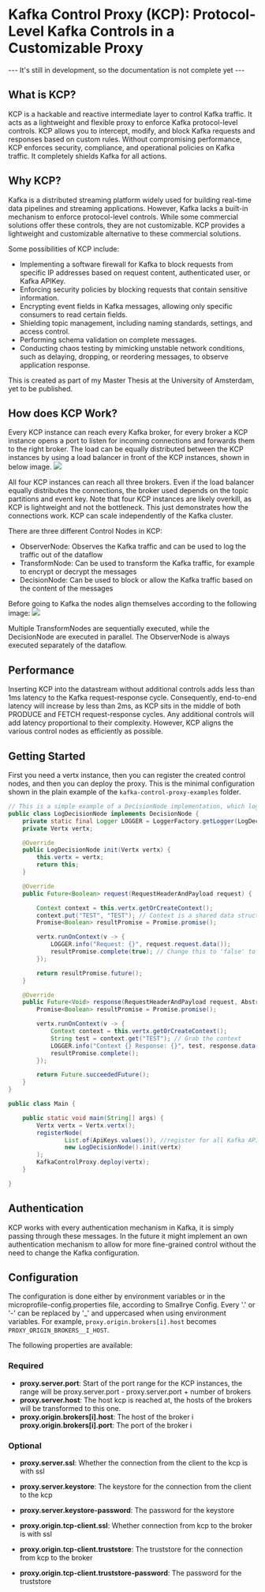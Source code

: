 # Kafka Control Proxy (KCP): Protocol-Level Kafka Controls in a Customizable Proxy
--- It's still in development, so the documentation is not complete yet ---

## What is KCP?
KCP is a hackable and reactive intermediate layer to control Kafka traffic. It acts as a lightweight and flexible proxy to enforce Kafka protocol-level controls. 
KCP allows you to intercept, modify, and block Kafka requests and responses based on custom rules. 
Without compromising performance, KCP enforces security, compliance, and operational policies on Kafka traffic. It completely shields Kafka for all actions.

## Why KCP?
Kafka is a distributed streaming platform widely used for building real-time data pipelines and streaming applications. However, Kafka lacks a built-in mechanism to enforce protocol-level controls. 
While some commercial solutions offer these controls, they are not customizable. KCP provides a lightweight and customizable alternative to these commercial solutions.

Some possibilities of KCP include:
- Implementing a software firewall for Kafka to block requests from specific IP addresses based on request content, authenticated user, or Kafka APIKey.
- Enforcing security policies by blocking requests that contain sensitive information.
- Encrypting event fields in Kafka messages, allowing only specific consumers to read certain fields.
- Shielding topic management, including naming standards, settings, and access control.
- Performing schema validation on complete messages.
- Conducting chaos testing by mimicking unstable network conditions, such as delaying, dropping, or reordering messages, to observe application response.

This is created as part of my Master Thesis at the University of Amsterdam, yet to be published.

## How does KCP Work?
Every KCP instance can reach every Kafka broker, for every broker a KCP instance opens a port to listen for incoming connections and forwards them to the right broker.
The load can be equally distributed between the KCP instances by using a load balancer in front of the KCP instances, shown in below image.
![](images/network.drawio.png)

All four KCP instances can reach all three brokers. Even if the load balancer equally distributes the connections, the broker used depends on the topic partitions and event key.
Note that four KCP instances are likely overkill, as KCP is lightweight and not the bottleneck. This just demonstrates how the connections work. KCP can scale 
independently of the Kafka cluster.

There are three different Control Nodes in KCP:
- ObserverNode: Observes the Kafka traffic and can be used to log the traffic out of the dataflow
- TransformNode: Can be used to transform the Kafka traffic, for example to encrypt or decrypt the messages
- DecisionNode: Can be used to block or allow the Kafka traffic based on the content of the messages

Before going to Kafka the nodes align themselves according to the following image:
![](images/request.drawio.png)

Multiple TransformNodes are sequentially executed, while the DecisionNode are executed in parallel. The ObserverNode is always executed separately of the dataflow.

## Performance
Inserting KCP into the datastream without additional controls adds less than 1ms latency to the Kafka request-response cycle. 
Consequently, end-to-end latency will increase by less than 2ms, as KCP sits in the middle of both PRODUCE and FETCH request-response cycles.
Any additional controls will add latency proportional to their complexity. However, KCP aligns the various control nodes as efficiently as possible.

## Getting Started
First you need a vertx instance, then you can register the created control nodes, and then you can deploy the proxy. This is the minimal configuration shown in the plain example of the `kafka-control-proxy-examples` folder. 

```java
// This is a simple example of a DecisionNode implementation, which logs the request data and always allows the request to proceed.
public class LogDecisionNode implements DecisionNode {
    private static final Logger LOGGER = LoggerFactory.getLogger(LogDecisionNode.class);
    private Vertx vertx;

    @Override
    public LogDecisionNode init(Vertx vertx) {
        this.vertx = vertx;
        return this;
    }

    @Override
    public Future<Boolean> request(RequestHeaderAndPayload request) {

        Context context = this.vertx.getOrCreateContext();
        context.put("TEST", "TEST"); // Context is a shared data structure between the different nodes
        Promise<Boolean> resultPromise = Promise.promise();

        vertx.runOnContext(v -> {
            LOGGER.info("Request: {}", request.request.data());
            resultPromise.complete(true); // Change this to 'false' to see how it blocks the request
        });

        return resultPromise.future();
    }

    @Override
    public Future<Void> response(RequestHeaderAndPayload request, AbstractResponse response) {
        Promise<Boolean> resultPromise = Promise.promise();

        vertx.runOnContext(v -> {
            Context context = this.vertx.getOrCreateContext();
            String test = context.get("TEST"); // Grab the context
            LOGGER.info("Context {} Response: {}", test, response.data());
            resultPromise.complete();
        });

        return Future.succeededFuture();
    }
}
```

```java
public class Main {

    public static void main(String[] args) {
        Vertx vertx = Vertx.vertx();
        registerNode(
                List.of(ApiKeys.values()), //register for all Kafka API keys
                new LogDecisionNode().init(vertx)
        );
        KafkaControlProxy.deploy(vertx);
    }

}
```

## Authentication
KCP works with every authentication mechanism in Kafka, it is simply passing through these messages. In the future it might implement an own authentication mechanism to allow for more fine-grained control without the need
to change the Kafka configuration.

## Configuration
The configuration is done either by environment variables or in the microprofile-config.properties file, according to Smallrye Config. Every '.' or '-' can be replaced by '_' and uppercased when using environment variables. 
For example, `proxy.origin.brokers[i].host` becomes `PROXY_ORIGIN_BROKERS__I_HOST`.

The following properties are available:

### Required
- **proxy.server.port**: Start of the port range for the KCP instances, the range will be proxy.server.port - proxy.server.port + number of brokers
- **proxy.server.host**: The host kcp is reached at, the hosts of the brokers will be transformed to this one. 
- **proxy.origin.brokers[i].host**: The host of the broker i
**proxy.origin.brokers[i].port**: The port of the broker i


### Optional
- **proxy.server.ssl**: Whether the connection from the client to the kcp is with ssl
- **proxy.server.keystore**: The keystore for the connection from the client to the kcp
- **proxy.server.keystore-password**: The password for the keystore

- **proxy.origin.tcp-client.ssl**: Whether connection from kcp to the broker is with ssl
- **proxy.origin.tcp-client.truststore**: The truststore for the connection from kcp to the broker
- **proxy.origin.tcp-client.truststore-password**: The password for the truststore


